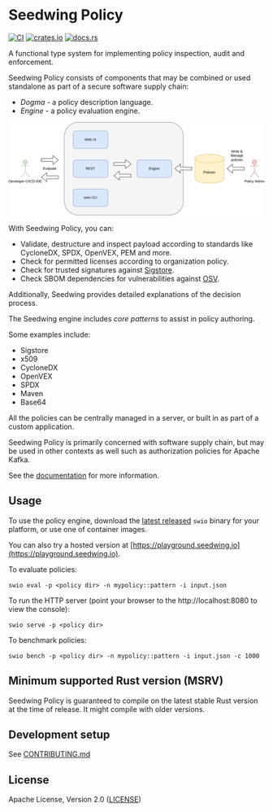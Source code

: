 # Seedwing Policy

[![CI](https://github.com/seedwing-io/seedwing-policy/workflows/CI/badge.svg)](https://github.com/seedwing-io/seedwing-policy/actions?query=workflow%3A%22CI%22)
[![crates.io](https://img.shields.io/crates/v/seedwing-policy-engine.svg)](https://crates.io/crates/seedwing-policy-engine)
[![docs.rs](https://docs.rs/seedwing-policy-engine/badge.svg)](https://docs.rs/seedwing-policy-engine)

A functional type system for implementing policy inspection, audit and enforcement.

Seedwing Policy consists of components that may be combined or used standalone as part of a secure software supply chain:

* *Dogma* - a policy description language.
* *Engine* - a policy evaluation engine.

![Seedwing Overview](docs/images/seedwing_overview.drawio.png)

With Seedwing Policy, you can:

* Validate, destructure and inspect payload according to standards like CycloneDX, SPDX, OpenVEX, PEM and more.
* Check for permitted licenses according to organization policy.
* Check for trusted signatures against [Sigstore](https://sigstore.dev).
* Check SBOM dependencies for vulnerabilities against [OSV](https://osv.dev).

Additionally, Seedwing provides detailed explanations of the decision process.

The Seedwing engine includes _core patterns_ to assist in policy authoring.

Some examples include:

* Sigstore
* x509
* CycloneDX
* OpenVEX
* SPDX
* Maven
* Base64

All the policies can be centrally managed in a server, or built in as part of a custom application.

Seedwing Policy is primarily concerned with software supply chain, but may be used in other contexts as well such as authorization policies for Apache Kafka.

See the [documentation](https://docs.seedwing.io/docs/index.html) for more information.

## Usage

To use the policy engine, download the [latest released](https://github.com/seedwing-io/seedwing-policy/releases/latest) `swio` binary for your platform, or use one of container images.

You can also try a hosted version at [https://playground.seedwing.io](https://playground.seedwing.io).

To evaluate policies:

```ignore
swio eval -p <policy dir> -n mypolicy::pattern -i input.json
```

To run the HTTP server (point your browser to the http://localhost:8080 to view the console):

```ignore
swio serve -p <policy dir>
```

To benchmark policies:

```ignore
swio bench -p <policy dir> -n mypolicy::pattern -i input.json -c 1000
```

## Minimum supported Rust version (MSRV)

Seedwing Policy is guaranteed to compile on the latest stable Rust version at the time of release. It might compile with older versions.

## Development setup

See [CONTRIBUTING.md](CONTRIBUTING.md#setup)

## License

Apache License, Version 2.0 ([LICENSE](LICENSE))

